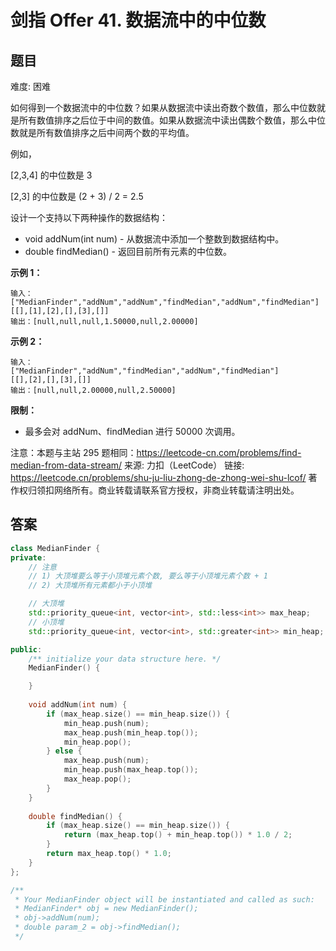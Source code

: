 # 剑指 Offer 41. 数据流中的中位数
 ## 题目 
难度: 困难

如何得到一个数据流中的中位数？如果从数据流中读出奇数个数值，那么中位数就是所有数值排序之后位于中间的数值。如果从数据流中读出偶数个数值，那么中位数就是所有数值排序之后中间两个数的平均值。

例如，

[2,3,4] 的中位数是 3

[2,3] 的中位数是 (2 + 3) / 2 = 2.5

设计一个支持以下两种操作的数据结构：

- void addNum(int num) - 从数据流中添加一个整数到数据结构中。
- double findMedian() - 返回目前所有元素的中位数。


**示例 1：**

```
输入：
["MedianFinder","addNum","addNum","findMedian","addNum","findMedian"]
[[],[1],[2],[],[3],[]]
输出：[null,null,null,1.50000,null,2.00000]

```


**示例 2：**

```
输入：
["MedianFinder","addNum","findMedian","addNum","findMedian"]
[[],[2],[],[3],[]]
输出：[null,null,2.00000,null,2.50000]
```




**限制：**

- 最多会对 addNum、findMedian 进行 50000 次调用。

注意：本题与主站 295 题相同：<a href="https://leetcode-cn.com/problems/find-median-from-data-stream/">https://leetcode-cn.com/problems/find-median-from-data-stream/</a>
来源: 力扣（LeetCode）
链接: https://leetcode.cn/problems/shu-ju-liu-zhong-de-zhong-wei-shu-lcof/
著作权归领扣网络所有。商业转载请联系官方授权，非商业转载请注明出处。

## 答案

```c++
class MedianFinder {
private:
    // 注意
    // 1) 大顶堆要么等于小顶堆元素个数, 要么等于小顶堆元素个数 + 1
    // 2) 大顶堆所有元素都小于小顶堆

    // 大顶堆
    std::priority_queue<int, vector<int>, std::less<int>> max_heap;
    // 小顶堆
    std::priority_queue<int, vector<int>, std::greater<int>> min_heap;

public:
    /** initialize your data structure here. */
    MedianFinder() {

    }
    
    void addNum(int num) {
        if (max_heap.size() == min_heap.size()) {
            min_heap.push(num);
            max_heap.push(min_heap.top());
            min_heap.pop();
        } else {
            max_heap.push(num);
            min_heap.push(max_heap.top());
            max_heap.pop();
        }
    }
    
    double findMedian() {
        if (max_heap.size() == min_heap.size()) {
            return (max_heap.top() + min_heap.top()) * 1.0 / 2;
        }
        return max_heap.top() * 1.0;
    }
};

/**
 * Your MedianFinder object will be instantiated and called as such:
 * MedianFinder* obj = new MedianFinder();
 * obj->addNum(num);
 * double param_2 = obj->findMedian();
 */
```

